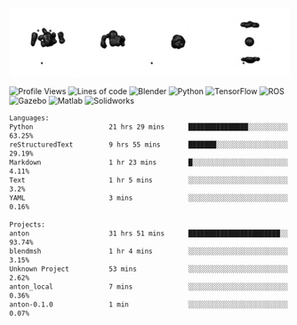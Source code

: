 ![cubes](https://github.com/imsenthur/imsenthur/blob/master/cubes.gif)

<!--START_SECTION:waka-->
![Profile Views](http://img.shields.io/badge/Profile%20views-206-blue)
![Lines of code](https://img.shields.io/badge/From%20%22Hello%2C%20World%21%22%2C%20I%27ve%20written-598627%20lines%20of%20code-blue)
![Blender](https://img.shields.io/badge/-Blender-orange)
![Python](https://img.shields.io/badge/-Python-blue)
![TensorFlow](https://img.shields.io/badge/-TensorFlow-ff8c00)
![ROS](https://img.shields.io/badge/-ROS-20b2aa)
![Gazebo](https://img.shields.io/badge/-Gazebo-lightgrey)
![Matlab](https://img.shields.io/badge/-Matlab-ffd700)
![Solidworks](https://img.shields.io/badge/-Solidworks-red)
```text
Languages: 
Python                   21 hrs 29 mins      ███████████████░░░░░░░░░░   63.25% 
reStructuredText         9 hrs 55 mins       ███████░░░░░░░░░░░░░░░░░░   29.19% 
Markdown                 1 hr 23 mins        █░░░░░░░░░░░░░░░░░░░░░░░░   4.11% 
Text                     1 hr 5 mins         ░░░░░░░░░░░░░░░░░░░░░░░░░   3.2% 
YAML                     3 mins              ░░░░░░░░░░░░░░░░░░░░░░░░░   0.16%

Projects: 
anton                    31 hrs 51 mins      ███████████████████████░░   93.74% 
blendmsh                 1 hr 4 mins         ░░░░░░░░░░░░░░░░░░░░░░░░░   3.15% 
Unknown Project          53 mins             ░░░░░░░░░░░░░░░░░░░░░░░░░   2.62% 
anton_local              7 mins              ░░░░░░░░░░░░░░░░░░░░░░░░░   0.36% 
anton-0.1.0              1 min               ░░░░░░░░░░░░░░░░░░░░░░░░░   0.07%
```


<!--END_SECTION:waka-->
